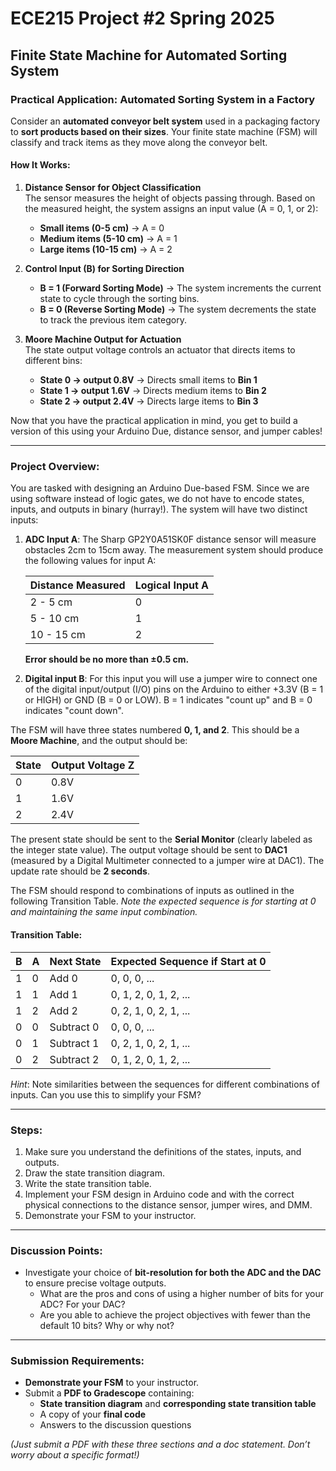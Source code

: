 # **ECE215 Project #2 Spring 2025**

## **Finite State Machine for Automated Sorting System**

### **Practical Application: Automated Sorting System in a Factory**
Consider an **automated conveyor belt system** used in a packaging factory to **sort products based on their sizes**. Your finite state machine (FSM) will classify and track items as they move along the conveyor belt.

#### **How It Works:**
1. **Distance Sensor for Object Classification**  
   The sensor measures the height of objects passing through. Based on the measured height, the system assigns an input value (A = 0, 1, or 2):
   - **Small items (0-5 cm)** → A = 0
   - **Medium items (5-10 cm)** → A = 1
   - **Large items (10-15 cm)** → A = 2

2. **Control Input (B) for Sorting Direction**
   - **B = 1 (Forward Sorting Mode)** → The system increments the current state to cycle through the sorting bins.
   - **B = 0 (Reverse Sorting Mode)** → The system decrements the state to track the previous item category.

3. **Moore Machine Output for Actuation**  
   The state output voltage controls an actuator that directs items to different bins:
   - **State 0 -> output 0.8V** → Directs small items to **Bin 1**
   - **State 1 -> output 1.6V** → Directs medium items to **Bin 2**
   - **State 2 -> output 2.4V** → Directs large items to **Bin 3**

Now that you have the practical application in mind, you get to build a version of this using your Arduino Due, distance sensor, and jumper cables!

---

### **Project Overview:**
You are tasked with designing an Arduino Due-based FSM. Since we are using software instead of logic gates, we do not have to encode states, inputs, and outputs in binary (hurray!). The system will have two distinct inputs:

1. **ADC Input A**: The Sharp GP2Y0A51SK0F distance sensor will measure obstacles 2cm to 15cm away. The measurement system should produce the following values for input A:

    | Distance Measured | Logical Input A |
    |-------------------|----------------|
    | 2 - 5 cm         | 0              |
    | 5 - 10 cm        | 1              |
    | 10 - 15 cm       | 2              |

    **Error should be no more than ±0.5 cm.**

2. **Digital input B**: For this input you will use a jumper wire to connect one of the digital input/output (I/O) pins on the Arduino to either +3.3V (B = 1 or HIGH) or GND (B = 0 or LOW). B = 1 indicates "count up" and B = 0 indicates "count down".

The FSM will have three states numbered **0, 1, and 2**. This should be a **Moore Machine**, and the output should be:

| State | Output Voltage Z |
|-------|-----------------|
| 0     | 0.8V           |
| 1     | 1.6V           |
| 2     | 2.4V           |

The present state should be sent to the **Serial Monitor** (clearly labeled as the integer state value). The output voltage should be sent to **DAC1** (measured by a Digital Multimeter connected to a jumper wire at DAC1). The update rate should be **2 seconds**.

The FSM should respond to combinations of inputs as outlined in the following Transition Table. *Note the expected sequence is for starting at 0 and maintaining the same input combination.* 
#### **Transition Table:**

| B | A | Next State | Expected Sequence if Start at 0 |
|---|---|-----------|---------------------------------|
| 1 | 0 | Add 0     | 0, 0, 0, ...                   |
| 1 | 1 | Add 1     | 0, 1, 2, 0, 1, 2, ...          |
| 1 | 2 | Add 2     | 0, 2, 1, 0, 2, 1, ...          |
| 0 | 0 | Subtract 0| 0, 0, 0, ...                   |
| 0 | 1 | Subtract 1| 0, 2, 1, 0, 2, 1, ...          |
| 0 | 2 | Subtract 2| 0, 1, 2, 0, 1, 2, ...          |

*Hint*: Note similarities between the sequences for different combinations of inputs. Can you use this to simplify your FSM?

---

### **Steps:**
1. Make sure you understand the definitions of the states, inputs, and outputs.
2. Draw the state transition diagram.
3. Write the state transition table.
4. Implement your FSM design in Arduino code and with the correct physical connections to the distance sensor, jumper wires, and DMM.
5. Demonstrate your FSM to your instructor.

---

### **Discussion Points:**
- Investigate your choice of **bit-resolution for both the ADC and the DAC** to ensure precise voltage outputs.
    - What are the pros and cons of using a higher number of bits for your ADC? For your DAC?
    - Are you able to achieve the project objectives with fewer than the default 10 bits? Why or why not?
---

### **Submission Requirements:**
- **Demonstrate your FSM** to your instructor.
- Submit a **PDF to Gradescope** containing:
  - **State transition diagram** and **corresponding state transition table**
  - A copy of your **final code**
  - Answers to the discussion questions

*(Just submit a PDF with these three sections and a doc statement. Don’t worry about a specific format!)*

